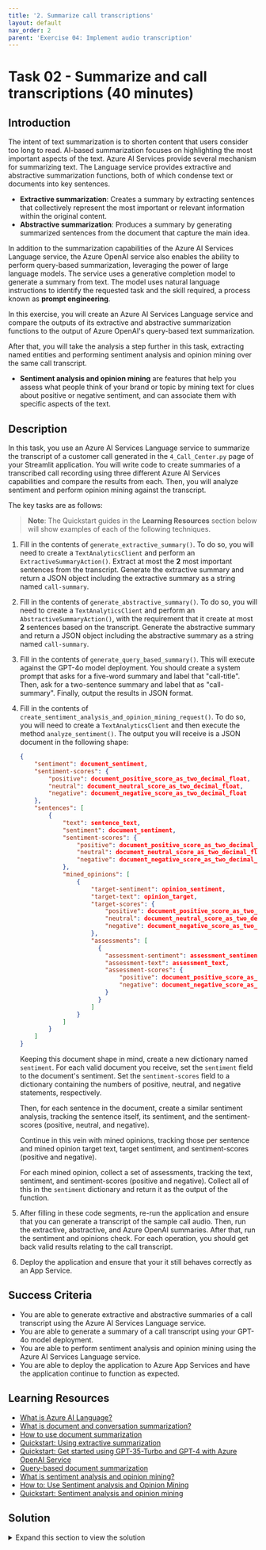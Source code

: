 ```yaml
---
title: '2. Summarize call transcriptions'
layout: default
nav_order: 2
parent: 'Exercise 04: Implement audio transcription'
---
```


# Task 02 - Summarize and call transcriptions (40 minutes)

## Introduction

The intent of text summarization is to shorten content that users consider too long to read. AI-based summarization focuses on highlighting the most important aspects of the text. Azure AI Services provide several mechanism for summarizing text. The Language service provides extractive and abstractive summarization functions, both of which condense text or documents into key sentences.

- **Extractive summarization**: Creates a summary by extracting sentences that collectively represent the most important or relevant information within the original content.
- **Abstractive summarization**: Produces a summary by generating summarized sentences from the document that capture the main idea.

In addition to the summarization capabilities of the Azure AI Services Language service, the Azure OpenAI service also enables the ability to perform query-based summarization, leveraging the power of large language models. The service uses a generative completion model to generate a summary from text. The model uses natural language instructions to identify the requested task and the skill required, a process known as **prompt engineering**.

In this exercise, you will create an Azure AI Services Language service and compare the outputs of its extractive and abstractive summarization functions to the output of Azure OpenAI's query-based text summarization.

After that, you will take the analysis a step further in this task, extracting named entities and performing sentiment analysis and opinion mining over the same call transcript.

- **Sentiment analysis and opinion mining** are features that help you assess what people think of your brand or topic by mining text for clues about positive or negative sentiment, and can associate them with specific aspects of the text.

## Description

In this task, you use an Azure AI Services Language service to summarize the transcript of a customer call generated in the `4_Call_Center.py` page of your Streamlit application. You will write code to create summaries of a transcribed call recording using three different Azure AI Services capabilities and compare the results from each. Then, you will analyze sentiment and perform opinion mining against the transcript.

The key tasks are as follows:

> **Note**: The Quickstart guides in the **Learning Resources** section below will show examples of each of the following techniques.

1. Fill in the contents of `generate_extractive_summary()`. To do so, you will need to create a `TextAnalyticsClient` and perform an `ExtractiveSummaryAction()`. Extract at most the **2** most important sentences from the transcript. Generate the extractive summary and return a JSON object including the extractive summary as a string named `call-summary`.
2. Fill in the contents of `generate_abstractive_summary()`. To do so, you will need to create a `TextAnalyticsClient` and perform an `AbstractiveSummaryAction()`, with the requirement that it create at most **2** sentences based on the transcript. Generate the abstractive summary and return a JSON object including the abstractive summary as a string named `call-summary`.
3. Fill in the contents of `generate_query_based_summary()`. This will execute against the GPT-4o model deployment. You should create a system prompt that asks for a five-word summary and label that "call-title". Then, ask for a two-sentence summary and label that as "call-summary". Finally, output the results in JSON format.
4. Fill in the contents of `create_sentiment_analysis_and_opinion_mining_request()`. To do so, you will need to create a `TextAnalyticsClient` and then execute the method `analyze_sentiment()`. The output you will receive is a JSON document in the following shape:

    ```json
    {
        "sentiment": document_sentiment,
        "sentiment-scores": {
            "positive": document_positive_score_as_two_decimal_float,
            "neutral": document_neutral_score_as_two_decimal_float,
            "negative": document_negative_score_as_two_decimal_float
        },
        "sentences": [
            {
                "text": sentence_text,
                "sentiment": document_sentiment,
                "sentiment-scores": {
                    "positive": document_positive_score_as_two_decimal_float,
                    "neutral": document_neutral_score_as_two_decimal_float,
                    "negative": document_negative_score_as_two_decimal_float
                },
                "mined_opinions": [
                    {
                        "target-sentiment": opinion_sentiment,
                        "target-text": opinion_target,
                        "target-scores": {
                            "positive": document_positive_score_as_two_decimal_float,
                            "neutral": document_neutral_score_as_two_decimal_float,
                            "negative": document_negative_score_as_two_decimal_float
                        },
                        "assessments": [
                          {
                            "assessment-sentiment": assessment_sentiment,
                            "assessment-text": assessment_text,
                            "assessment-scores": {
                                "positive": document_positive_score_as_two_decimal_float,
                                "negative": document_negative_score_as_two_decimal_float
                            }
                          }
                        ]
                    }
                ]
            }
        ]
    }
    ```

    Keeping this document shape in mind, create a new dictionary named `sentiment`. For each valid document you receive, set the `sentiment` field to the document's sentiment. Set the `sentiment-scores` field to a dictionary containing the numbers of positive, neutral, and negative statements, respectively.

    Then, for each sentence in the document, create a similar sentiment analysis, tracking the sentence itself, its sentiment, and the sentiment-scores (positive, neutral, and negative).

    Continue in this vein with mined opinions, tracking those per sentence and mined opinion target text, target sentiment, and sentiment-scores (positive and negative).

    For each mined opinion, collect a set of assessments, tracking the text, sentiment, and sentiment-scores (positive and negative). Collect all of this in the `sentiment` dictionary and return it as the output of the function.
5. After filling in these code segments, re-run the application and ensure that you can generate a transcript of the sample call audio. Then, run the extractive, abstractive, and Azure OpenAI summaries. After that, run the sentiment and opinions check. For each operation, you should get back valid results relating to the call transcript.
6. Deploy the application and ensure that your it still behaves correctly as an App Service.

## Success Criteria

- You are able to generate extractive and abstractive summaries of a call transcript using the Azure AI Services Language service.
- You are able to generate a summary of a call transcript using your GPT-4o model deployment.
- You are able to perform sentiment analysis and opinion mining using the Azure AI Services Language service.
- You are able to deploy the application to Azure App Services and have the application continue to function as expected.

## Learning Resources

- [What is Azure AI Language?](https://learn.microsoft.com/azure/ai-services/language-service/overview)
- [What is document and conversation summarization?](https://learn.microsoft.com/azure/ai-services/language-service/summarization/overview?tabs=document-summarization)
- [How to use document summarization](https://learn.microsoft.com/azure/ai-services/language-service/summarization/how-to/document-summarization)
- [Quickstart: Using extractive summarization](https://learn.microsoft.com/azure/ai-services/language-service/summarization/quickstart?tabs=document-summarization&pivots=programming-language-python#code-example)
- [Quickstart: Get started using GPT-35-Turbo and GPT-4 with Azure OpenAI Service](https://learn.microsoft.com/azure/ai-services/openai/chatgpt-quickstart?tabs=command-line%2Cpython&pivots=programming-language-python)
- [Query-based document summarization](https://learn.microsoft.com/azure/architecture/ai-ml/guide/query-based-summarization)
- [What is sentiment analysis and opinion mining?](https://learn.microsoft.com/azure/ai-services/language-service/sentiment-opinion-mining/overview?tabs=prebuilt)
- [How to: Use Sentiment analysis and Opinion Mining](https://learn.microsoft.com/azure/ai-services/language-service/sentiment-opinion-mining/how-to/call-api)
- [Quickstart: Sentiment analysis and opinion mining](https://learn.microsoft.com/azure/ai-services/language-service/sentiment-opinion-mining/quickstart?pivots=programming-language-python)

## Solution

<details markdown="block">
<summary>Expand this section to view the solution</summary>

- The code to complete the `generate_extractive_summary()` function is as follows:

    ```python
    # Create a TextAnalyticsClient, connecting it to your Language Service endpoint.
    client = TextAnalyticsClient(language_endpoint, AzureKeyCredential(language_key))
    # Call the begin_analyze_actions method on your client, passing in the joined
    # call_contents as an array and an ExtractiveSummaryAction with a max_sentence_count of 2.
    poller = client.begin_analyze_actions(
        [joined_call_contents],
        actions = [
            ExtractiveSummaryAction(max_sentence_count=2)
        ]
    )

    # Extract the summary sentences and merge them into a single summary string.
    for result in poller.result():
        summary_result = result[0]
        if summary_result.is_error:
            st.error(f'Extractive summary resulted in an error with code "{summary_result.code}" and message "{summary_result.message}"')
            return ''

        extractive_summary = " ".join([sentence.text for sentence in summary_result.sentences])

    # Return the summary as a JSON object in the shape '{"call-summary": extractive_summary}'
    return json.loads('{"call-summary":"' + extractive_summary + '"}')
    ```

    This code should **replace** the `return "This is a placeholder result. Fill in with real extractive summary."` line of code.
- The code to complete the `generate_abstractive_summary()` function is as follows:

    ```python
    # Create a TextAnalyticsClient, connecting it to your Language Service endpoint.
    client = TextAnalyticsClient(language_endpoint, AzureKeyCredential(language_key))

    # Call the begin_analyze_actions method on your client,
    # passing in the joined call_contents as an array
    # and an AbstractiveSummaryAction with a sentence_count of 2.
    poller = client.begin_analyze_actions(
        [joined_call_contents],
        actions = [
            AbstractiveSummaryAction(sentence_count=2)
        ]
    )

    # Extract the summary sentences and merge them into a single summary string.
    for result in poller.result():
        summary_result = result[0]
        if summary_result.is_error:
            st.error(f'...Is an error with code "{summary_result.code}" and message "{summary_result.message}"')
            return ''

        abstractive_summary = " ".join([summary.text for summary in summary_result.summaries])

    # Return the summary as a JSON object in the shape '{"call-summary": abstractive_summary}'
    return json.loads('{"call-summary":"' + abstractive_summary + '"}')
    ```

    This code should **replace** the `return "This is a placeholder result. Fill in with real abstractive summary."` line of code.
- The code to complete the `generate_query_based_summary()` function is as follows:

    ```python
    # Write a system prompt that instructs the large language model to:
    #    - Generate a short (5 word) summary from the call transcript.
    #    - Create a two-sentence summary of the call transcript.
    #    - Output the response in JSON format, with the short summary
    #       labeled 'call-title' and the longer summary labeled 'call-summary.'
    system = """
        Write a five-word summary and label it as call-title.
        Write a two-sentence summary and label it as call-summary.

        Output the results in JSON format.
    """

    # Call make_azure_openai_chat_request().
    response = make_azure_openai_chat_request(system, joined_call_contents)

    # Return the summary.
    return response.choices[0].message.content
    ```

    This code should **replace** the `return "This is a placeholder result. Fill in with real query-based summary."` line of code.
- The code to complete the `create_sentiment_analysis_and_opinion_mining_request()` function is as follows:

    ```python
    # Create a Text Analytics Client
    client = TextAnalyticsClient(language_endpoint, AzureKeyCredential(language_key))

    # Analyze sentiment of call transcript, enabling opinion mining.
    result = client.analyze_sentiment([joined_call_contents], show_opinion_mining=True)

    # Retrieve all document results that are not an error.
    doc_result = [doc for doc in result if not doc.is_error]

    # The output format is a JSON document with the shape:
    # {
    #     "sentiment": document_sentiment,
    #     "sentiment-scores": {
    #         "positive": document_positive_score_as_two_decimal_float,
    #         "neutral": document_neutral_score_as_two_decimal_float,
    #         "negative": document_negative_score_as_two_decimal_float
    #     },
    #     "sentences": [
    #         {
    #             "text": sentence_text,
    #             "sentiment": document_sentiment,
    #             "sentiment-scores": {
    #                 "positive": document_positive_score_as_two_decimal_float,
    #                 "neutral": document_neutral_score_as_two_decimal_float,
    #                 "negative": document_negative_score_as_two_decimal_float
    #             },
    #             "mined_opinions": [
    #                 {
    #                     "target-sentiment": opinion_sentiment,
    #                     "target-text": opinion_target,
    #                     "target-scores": {
    #                         "positive": document_positive_score_as_two_decimal_float,
    #                         "neutral": document_neutral_score_as_two_decimal_float,
    #                         "negative": document_negative_score_as_two_decimal_float
    #                     },
    #                     "assessments": [
    #                       {
    #                         "assessment-sentiment": assessment_sentiment,
    #                         "assessment-text": assessment_text,
    #                         "assessment-scores": {
    #                             "positive": document_positive_score_as_two_decimal_float,
    #                             "negative": document_negative_score_as_two_decimal_float
    #                         }
    #                       }
    #                     ]
    #                 }
    #             ]
    #         }
    #     ]
    # }
    sentiment = {}

    # Assign the correct values to the JSON object.
    for document in doc_result:
        sentiment["sentiment"] = document.sentiment
        sentiment["sentiment-scores"] = {
            "positive": document.confidence_scores.positive,
            "neutral": document.confidence_scores.neutral,
            "negative": document.confidence_scores.negative
        }

        sentences = []
        for s in document.sentences:
            sentence = {}
            sentence["text"] = s.text
            sentence["sentiment"] = s.sentiment
            sentence["sentiment-scores"] = {
                "positive": s.confidence_scores.positive,
                "neutral": s.confidence_scores.neutral,
                "negative": s.confidence_scores.negative
            }

            mined_opinions = []
            for mined_opinion in s.mined_opinions:
                opinion = {}
                opinion["target-text"] = mined_opinion.target.text
                opinion["target-sentiment"] = mined_opinion.target.sentiment
                opinion["sentiment-scores"] = {
                    "positive": mined_opinion.target.confidence_scores.positive,
                    "negative": mined_opinion.target.confidence_scores.negative,
                }

                opinion_assessments = []
                for assessment in mined_opinion.assessments:
                    opinion_assessment = {}
                    opinion_assessment["text"] = assessment.text
                    opinion_assessment["sentiment"] = assessment.sentiment
                    opinion_assessment["sentiment-scores"] = {
                        "positive": assessment.confidence_scores.positive,
                        "negative": assessment.confidence_scores.negative
                    }
                    opinion_assessments.append(opinion_assessment)

                opinion["assessments"] = opinion_assessments
                mined_opinions.append(opinion)

            sentence["mined_opinions"] = mined_opinions
            sentences.append(sentence)

        sentiment["sentences"] = sentences

    return sentiment
    ```

    This code should **replace** the `return "This is a placeholder result. Fill in with real sentiment analysis."` line of code.

</details>
